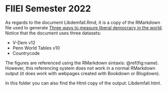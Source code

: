 # FIIEI Semester 2022


As regards to the document Libdemfall.Rmd, it is a copy of the RMarkdown file used to generate [Three ways to measure liberal democracy in the world](https://www.jordimas.cat/post/2022-03-10-vdemfall/). Notice that the document uses three datasets:
- V-Dem v12
- Penn World Tables v10
- Countrycode

The figures are referenced using the RMarkdown sintaxis: \@ref(fig:name). However, this referencing system does not work in a normal RMarkdown output (it does work with webpages created with Bookdown or Blogdown).

In this folder you can also find the Html copy of the output: Libdemfall.html.
